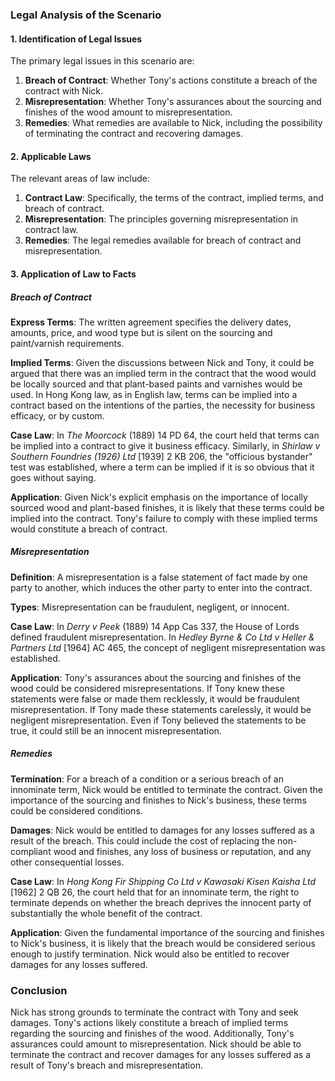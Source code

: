 ### Legal Analysis of the Scenario

#### 1. Identification of Legal Issues

The primary legal issues in this scenario are:
1. **Breach of Contract**: Whether Tony's actions constitute a breach of the contract with Nick.
2. **Misrepresentation**: Whether Tony's assurances about the sourcing and finishes of the wood amount to misrepresentation.
3. **Remedies**: What remedies are available to Nick, including the possibility of terminating the contract and recovering damages.

#### 2. Applicable Laws

The relevant areas of law include:
1. **Contract Law**: Specifically, the terms of the contract, implied terms, and breach of contract.
2. **Misrepresentation**: The principles governing misrepresentation in contract law.
3. **Remedies**: The legal remedies available for breach of contract and misrepresentation.

#### 3. Application of Law to Facts

##### Breach of Contract

**Express Terms**: The written agreement specifies the delivery dates, amounts, price, and wood type but is silent on the sourcing and paint/varnish requirements. 

**Implied Terms**: Given the discussions between Nick and Tony, it could be argued that there was an implied term in the contract that the wood would be locally sourced and that plant-based paints and varnishes would be used. In Hong Kong law, as in English law, terms can be implied into a contract based on the intentions of the parties, the necessity for business efficacy, or by custom.

**Case Law**: In *The Moorcock* (1889) 14 PD 64, the court held that terms can be implied into a contract to give it business efficacy. Similarly, in *Shirlaw v Southern Foundries (1926) Ltd* [1939] 2 KB 206, the "officious bystander" test was established, where a term can be implied if it is so obvious that it goes without saying.

**Application**: Given Nick's explicit emphasis on the importance of locally sourced wood and plant-based finishes, it is likely that these terms could be implied into the contract. Tony's failure to comply with these implied terms would constitute a breach of contract.

##### Misrepresentation

**Definition**: A misrepresentation is a false statement of fact made by one party to another, which induces the other party to enter into the contract.

**Types**: Misrepresentation can be fraudulent, negligent, or innocent.

**Case Law**: In *Derry v Peek* (1889) 14 App Cas 337, the House of Lords defined fraudulent misrepresentation. In *Hedley Byrne & Co Ltd v Heller & Partners Ltd* [1964] AC 465, the concept of negligent misrepresentation was established.

**Application**: Tony's assurances about the sourcing and finishes of the wood could be considered misrepresentations. If Tony knew these statements were false or made them recklessly, it would be fraudulent misrepresentation. If Tony made these statements carelessly, it would be negligent misrepresentation. Even if Tony believed the statements to be true, it could still be an innocent misrepresentation.

##### Remedies

**Termination**: For a breach of a condition or a serious breach of an innominate term, Nick would be entitled to terminate the contract. Given the importance of the sourcing and finishes to Nick's business, these terms could be considered conditions.

**Damages**: Nick would be entitled to damages for any losses suffered as a result of the breach. This could include the cost of replacing the non-compliant wood and finishes, any loss of business or reputation, and any other consequential losses.

**Case Law**: In *Hong Kong Fir Shipping Co Ltd v Kawasaki Kisen Kaisha Ltd* [1962] 2 QB 26, the court held that for an innominate term, the right to terminate depends on whether the breach deprives the innocent party of substantially the whole benefit of the contract.

**Application**: Given the fundamental importance of the sourcing and finishes to Nick's business, it is likely that the breach would be considered serious enough to justify termination. Nick would also be entitled to recover damages for any losses suffered.

### Conclusion

Nick has strong grounds to terminate the contract with Tony and seek damages. Tony's actions likely constitute a breach of implied terms regarding the sourcing and finishes of the wood. Additionally, Tony's assurances could amount to misrepresentation. Nick should be able to terminate the contract and recover damages for any losses suffered as a result of Tony's breach and misrepresentation.